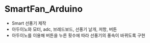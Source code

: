 # SmartFan_Arduino
- Smart 선풍기 제작
- 아두이노와 모터, adc, 브레드보드, 선풍기 날개, 저항, 버튼
- 아두이노를 이용해 버튼을 누른 횟수에 따라 선풍기의 풍속이 바뀌도록 구현
